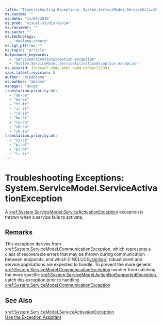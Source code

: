 ```yaml
---
title: "Troubleshooting Exceptions: System.ServiceModel.ServiceActivationException | Microsoft Docs"
ms.custom: ""
ms.date: "11/04/2016"
ms.prod: "visual-studio-dev14"
ms.reviewer: ""
ms.suite: ""
ms.technology: 
  - "devlang-csharp"
ms.tgt_pltfrm: ""
ms.topic: "article"
helpviewer_keywords: 
  - "ServiceActivationException exception"
  - "System.ServiceModel.ServiceActivationException exception"
ms.assetid: 32a3ea87-d6da-40bf-ba04-e862ac122391
caps.latest.revision: 6
author: "mikeblome"
ms.author: "mblome"
manager: "douge"
translation.priority.ht: 
  - "de-de"
  - "es-es"
  - "fr-fr"
  - "it-it"
  - "ja-jp"
  - "ko-kr"
  - "ru-ru"
  - "zh-cn"
  - "zh-tw"
translation.priority.mt: 
  - "cs-cz"
  - "pl-pl"
  - "pt-br"
  - "tr-tr"
---
```

# Troubleshooting Exceptions: System.ServiceModel.ServiceActivationException
A <xref:System.ServiceModel.ServiceActivationException> exception is thrown when a service fails to activate.  
  
## Remarks  
 This exception derives from <xref:System.ServiceModel.CommunicationException>, which represents a class of recoverable errors that may be thrown during communication between endpoints, and which [!INCLUDE[vsindigo](../data-tools/includes/vsindigo_md.md)] robust client and service applications are expected to handle. To prevent the more generic <xref:System.ServiceModel.CommunicationException> handler from catching the more specific <xref:System.ServiceModel.ActionNotSupportedException>, catch this exception prior to handling <xref:System.ServiceModel.CommunicationException>.  
  
## See Also  
 <xref:System.ServiceModel.ServiceActivationException>   
 [Use the Exception Assistant](http://msdn.microsoft.com/en-us/Library/e0a78c50-7318-4d54-af51-40c00aea8711)